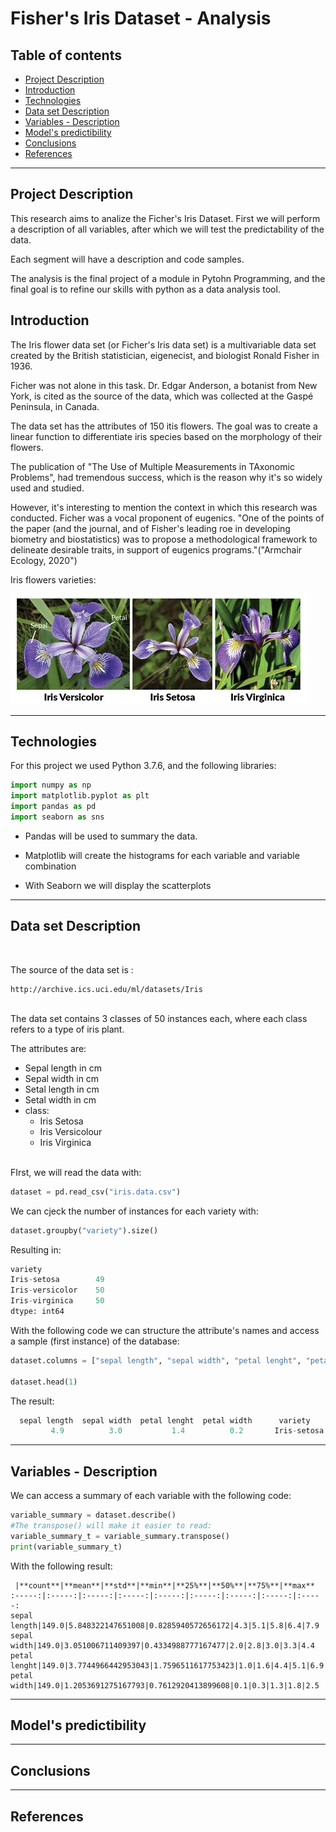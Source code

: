 # Fisher's Iris Dataset - Analysis

## Table of contents
* [Project Description](#Project-Description)
* [Introduction](#Introduction)
* [Technologies](#Technologies)
* [Data set Description](#Dataset-Description)
* [Variables - Description](#Variables-Description)
* [Model's predictibility](#Model's-predictibility)
* [Conclusions](#Conclusions)
* [References](#References)

---

## Project Description
This research aims to analize the Ficher's Iris Dataset. First we will perform a description of all variables, after which we will test the predictability of the data.

Each segment will have a description and code samples.

The analysis is the final project of a module in Pytohn Programming, and the final goal is to refine our skills with python as a data analysis tool.

## Introduction
The Iris flower data set (or Ficher's Iris data set) is a multivariable data set created by the British statistician, eigenecist, and biologist Ronald Fisher in 1936. 

Ficher was not alone in this task. Dr. Edgar Anderson, a botanist from New York, is cited as the source of the data, which was collected at the Gaspé Peninsula, in Canada.

The data set has the attributes of 150 itis flowers. The goal was to create a linear function to differentiate iris species based on the morphology of their flowers.

The publication of "The Use of Multiple Measurements in TAxonomic Problems", had tremendous success, which is the reason why it's so widely used and studied. 

However, it's interesting to mention the context in which this research was conducted. Ficher was a vocal proponent of eugenics. "One of the points of the paper (and the journal, and of Fisher's leading roe in developing biometry and biostatistics) was to propose a methodological framework to delineate desirable traits, in support of eugenics programs."("Armchair Ecology, 2020")

Iris flowers varieties:

![alt Iris flower variety](iris_variety.jpeg)


---

## Technologies
For this project we used Python 3.7.6, and the following libraries:
``` python
import numpy as np
import matplotlib.pyplot as plt
import pandas as pd
import seaborn as sns
```

* Pandas will be used to summary the data.

* Matplotlib will create the histograms for each variable and variable combination

* With Seaborn we will display the scatterplots
---
## Data set Description
<br>

The source of the data set is :

```
http://archive.ics.uci.edu/ml/datasets/Iris
```
<br>
The data set contains 3 classes of 50 instances each, where each class refers to a type of iris plant. 

The attributes are:
* Sepal length in cm
* Sepal width in cm
* Setal length in cm
* Setal width in cm
* class:
    * Iris Setosa
    * Iris Versicolour
    * Iris Virginica

<br>
FIrst, we will read the data with:

```python
dataset = pd.read_csv("iris.data.csv")

```

We can cjeck the number of instances for each variety with:
```python
dataset.groupby("variety").size()
```
Resulting in:
```python
variety
Iris-setosa        49
Iris-versicolor    50
Iris-virginica     50
dtype: int64
```

 With the following code we can structure the attribute's names and access a sample (first instance) of the database:

```python
dataset.columns = ["sepal length", "sepal width", "petal lenght", "petal width", "variety"]

dataset.head(1)
```

The result: 
 ```python
   sepal length  sepal width  petal lenght  petal width      variety
          4.9          3.0           1.4          0.2       Iris-setosa
```
 

---
## Variables - Description

We can access a summary of each variable with the following code:
```python
variable_summary = dataset.describe()
#The transpose() will make it easier to read:
variable_summary_t = variable_summary.transpose() 
print(variable_summary_t)

```

With the following result: 
```
 |**count**|**mean**|**std**|**min**|**25%**|**50%**|**75%**|**max**
:-----:|:-----:|:-----:|:-----:|:-----:|:-----:|:-----:|:-----:|:-----:
sepal length|149.0|5.848322147651008|0.8285940572656172|4.3|5.1|5.8|6.4|7.9
sepal width|149.0|3.051006711409397|0.4334988777167477|2.0|2.8|3.0|3.3|4.4
petal lenght|149.0|3.7744966442953043|1.7596511617753423|1.0|1.6|4.4|5.1|6.9
petal width|149.0|1.2053691275167793|0.7612920413899608|0.1|0.3|1.3|1.8|2.5
```


---
## Model's predictibility
---
## Conclusions
---
## References